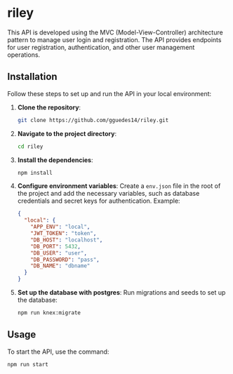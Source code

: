 # riley

This API is developed using the MVC (Model-View-Controller) architecture pattern to manage user login and registration. The API provides endpoints for user registration, authentication, and other user management operations.

## Installation

Follow these steps to set up and run the API in your local environment:

1. **Clone the repository**:

   ```bash
   git clone https://github.com/gguedes14/riley.git
   ```

2. **Navigate to the project directory**:

   ```bash
   cd riley
   ```

3. **Install the dependencies**:

   ```bash
   npm install
   ```

4. **Configure environment variables**:
   Create a `env.json` file in the root of the project and add the necessary variables, such as database credentials and secret keys for authentication. Example:

   ```json
   {
     "local": {
       "APP_ENV": "local",
       "JWT_TOKEN": "token",
       "DB_HOST": "localhost",
       "DB_PORT": 5432,
       "DB_USER": "user",
       "DB_PASSWORD": "pass",
       "DB_NAME": "dbname"
     }
   }
   ```

5. **Set up the database with postgres**:
   Run migrations and seeds to set up the database:
   ```bash
   npm run knex:migrate
   ```

## Usage

To start the API, use the command:

```bash
npm run start
```
